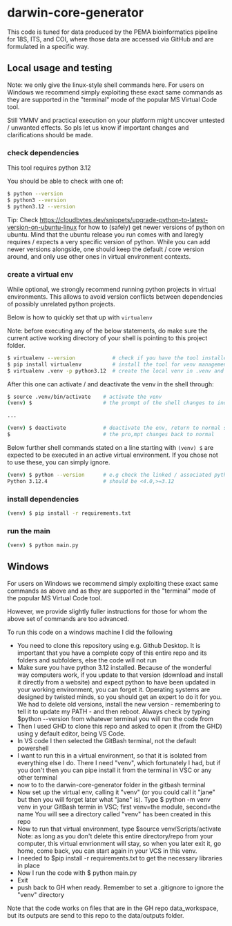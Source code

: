 # darwin-core-generator

This code is tuned for data produced by the PEMA bioinformatics pipeline for 18S, ITS, and COI, where those data are accessed via GitHub and are formulated in a specific way. 

## Local usage and testing

Note: we only give the linux-style shell commands here. For users on Windows we recommend simply exploiting these exact same commands as they are supported in the "terminal" mode of the popular MS Virtual Code tool.

Still YMMV and practical execution on your platform might uncover untested / unwanted effects. So pls let us know if important changes and clarifications should be made.


### check dependencies

This tool requires python 3.12

You should be able to check with one of:

```sh
$ python --version
$ python3 --version
$ python3.12 --version
```

Tip: Check https://cloudbytes.dev/snippets/upgrade-python-to-latest-version-on-ubuntu-linux for how to (safely) get newer versions of python on ubuntu.  Mind that the ubuntu release you run comes with and laregly requires / expects a very specific version of python. While you can add newer versions alongside, one should keep the default / core version around, and only use other ones in virtual environment contexts.

### create a virtual env

While optional, we strongly recommend running python projects in virtual environments. This allows to avoid version conflicts between dependencies of possibly unrelated python projects. 

Below is how to quickly set that up with `virtualenv`

Note: before executing any of the below statements, do make sure the current active working directory of your shell is pointing to this project folder.

```sh
$ virtualenv --version            # check if you have the tool installed
$ pip install virtualenv          # install the tool for venv management
$ virtualenv .venv -p python3.12  # create the local venv in .venv and link it to the python of choice
``` 

After this one can activate / and deactivate the venv in the shell through:

```sh
$ source .venv/bin/activate    # activate the venv
(venv) $                       # the prompt of the shell changes to indicate a venv is active

...

(venv) $ deactivate            # deactivate the env, return to normal shell
$                              # the pro,mpt changes back to normal
```

Below further shell commands stated on a line starting with `(venv) $` are expected to be executed in an active virtual environment.  If you chose not to use these, you can simply ignore.

```sh
(venv) $ python --version      # e.g check the linked / associated python interpreter
Python 3.12.4                  # should be <4.0,>=3.12
```

### install dependencies

```sh
(venv) $ pip install -r requirements.txt
```

### run the main

```sh
(venv) $ python main.py
```

## Windows

For users on Windows we recommend simply exploiting these exact same commands as above and as they are supported in the "terminal" mode of the popular MS Virtual Code tool.

However, we provide slightly fuller instructions for those for whom the above set of commands are too advanced.

To run this code on a windows machine I did the following
* You need to clone this repository using e.g. Github Desktop. It is important that you have a complete copy of this entire repo and its folders and subfolders, else the code will not run
* Make sure you have python 3.12 installed. Because of the wonderful way computers work, if you update to that version (download and install it directly from a website) and expect python to have been updated in your working environment, you can forget it.
   Operating systems are designed by twisted minds, so you should get an expert to do it for you. We had to delete old versions, install the new version - remembering to tell it to update my PATH - and then reboot. 
   Always check by typing $python --version from whatever terminal you will run the code from
* Then I used GHD to clone this repo and asked to open it (from the GHD) using y default editor, being VS Code. 
* In VS code I then selected the GitBash terminal, not the default powershell 
* I want to run this in a virtual environment, so that it is isolated from everything else I do. There I need "venv", which fortunately I had, but if you don't then you can pipe install it from the terminal in VSC or any other terminal
* now to to the darwin-core-generator folder in the gitbash terminal
* Now set up the virtual env, calling it "venv" (or you could call it "jane" but then you will forget later what "jane" is). 
   Type $ python -m venv venv 
   in your GitBash termin in VSC; first venv=the module, second=the name
   You will see a directory called "venv" has been created in this repo
* Now to run that virtual environment, type 
   $source venv/Scripts/activate
   Note: as long as you don't delete this entire directory/repo from your computer, this virtual envrionment will stay, so when you later exit it, go home, come back, you can start again in your VCS in this venv. 
* I needed to 
   $pip install -r requirements.txt
   to get the necessary libraries in place
* Now I run the code with 
   $ python main.py
* Exit 
* push back to GH when ready. Remember to set a .gitignore to ignore the "venv" directory 

Note that the code works on files that are in the GH repo data_workspace, but its outputs are send to this repo to the data/outputs folder.





